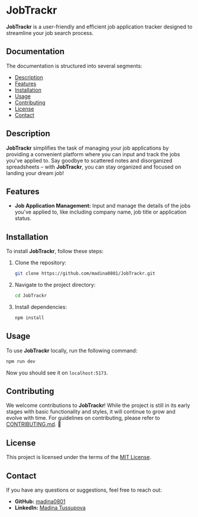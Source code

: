 # JobTrackr

**JobTrackr** is a user-friendly and efficient job application tracker designed to streamline your job search process.

## Documentation

The documentation is structured into several segments:

- [Description](#description)
- [Features](#features)
- [Installation](#installation)
- [Usage](#usage)
- [Contributing](#contributing)
- [License](#license)
- [Contact](#contact)

## Description

**JobTrackr** simplifies the task of managing your job applications by providing a convenient platform where you can input and track the jobs you've applied to. Say goodbye to scattered notes and disorganized spreadsheets – with **JobTrackr**, you can stay organized and focused on landing your dream job!

## Features

- **Job Application Management:** Input and manage the details of the jobs you've applied to, like including company name, job title or application status.

## Installation

To install **JobTrackr**, follow these steps:

1. Clone the repository:

    ```bash
    git clone https://github.com/madina0801/JobTrackr.git
    ```

2. Navigate to the project directory:

    ```bash
    cd JobTrackr
    ```

3. Install dependencies:

    ```bash
    npm install
    ```

## Usage

To use **JobTrackr** locally, run the following command:

```bash
npm run dev
````

Now you should see it on `localhost:5173`.

## Contributing

We welcome contributions to **JobTrackr**! While the project is still in its early stages with basic functionality and styles, it will continue to grow and evolve with time. For guidelines on contributing, please refer to [CONTRIBUTING.md](CONTRIBUTING.md). 🤗

## License

This project is licensed under the terms of the [MIT License](LICENSE).

## Contact

If you have any questions or suggestions, feel free to reach out:

- **GitHub:** [madina0801](https://github.com/madina0801)
- **LinkedIn:** [Madina Tussupova](https://www.linkedin.com/in/madina-tussupova)
